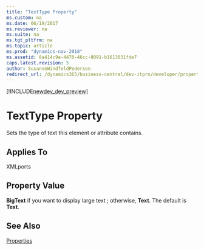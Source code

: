 ```yaml
---
title: "TextType Property"
ms.custom: na
ms.date: 06/19/2017
ms.reviewer: na
ms.suite: na
ms.tgt_pltfrm: na
ms.topic: article
ms.prod: "dynamics-nav-2018"
ms.assetid: 8a414c9a-4470-46cc-8091-b1613031fde7
caps.latest.revision: 5
author: SusanneWindfeldPedersen
redirect_url: /dynamics365/business-central/dev-itpro/developer/properties/devenv-properties
---
```


[!INCLUDE[newdev_dev_preview](../includes/newdev_dev_preview.md)]

# TextType Property
Sets the type of text this element or attribute contains.  
  
## Applies To  
 XMLports  
  
## Property Value  
 **BigText** if you want to display large text ; otherwise, **Text**. The default is **Text**.  
  
## See Also  
 [Properties](devenv-properties.md)